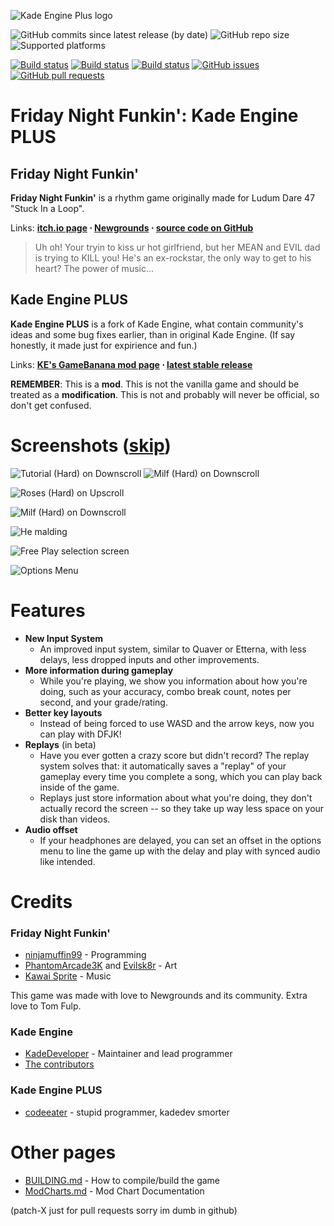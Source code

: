 ![Kade Engine Plus logo](https://raw.githubusercontent.com/toxichead/Kade-Engine-Plus/master/KadeEngineLogoPlus.png)

![GitHub commits since latest release (by date)](https://img.shields.io/github/commits-since/toxichead/Kade-Engine-Plus/latest) ![GitHub repo size](https://img.shields.io/github/repo-size/toxichead/Kade-Engine-Plus) ![Supported platforms](https://img.shields.io/badge/supported%20platforms-windows%2C%20macOS%2C%20linux%2C%20html5-blue)

[![Build status](https://img.shields.io/appveyor/build/toxichead/kade-engine-plus-windows?label=windows%20build)](https://ci.appveyor.com/project/toxichead/kade-engine-plus-windows) [![Build status](https://img.shields.io/appveyor/build/toxichead/kade-engine-plus-macos?label=macos%20build)](https://ci.appveyor.com/project/toxichead/kade-engine-plus-macos) [![Build status](https://img.shields.io/appveyor/build/toxichead/kade-engine-plus-linux?label=linux%20build)](https://ci.appveyor.com/project/toxichead/kade-engine-plus-linux) [![GitHub issues](https://img.shields.io/github/issues/toxichead/kade-engine-plus)](https://github.com/toxichead/Kade-Engine-Plus/issues) [![GitHub pull requests](https://img.shields.io/github/issues-pr/toxichead/kade-engine-plus)](https://github.com/toxichead/Kade-Engine-Plus/pulls)


# Friday Night Funkin': Kade Engine PLUS
## Friday Night Funkin'
**Friday Night Funkin'** is a rhythm game originally made for Ludum Dare 47 "Stuck In a Loop".

Links: **[itch.io page](https://ninja-muffin24.itch.io/funkin) ⋅ [Newgrounds](https://www.newgrounds.com/portal/view/770371) ⋅ [source code on GitHub](https://github.com/ninjamuffin99/Funkin)**
> Uh oh! Your tryin to kiss ur hot girlfriend, but her MEAN and EVIL dad is trying to KILL you! He's an ex-rockstar, the only way to get to his heart? The power of music... 

## Kade Engine PLUS
**Kade Engine PLUS** is a fork of Kade Engine, what contain community's ideas and some bug fixes earlier, than in original Kade Engine.
(If say honestly, it made just for expirience and fun.)

Links: **[KE's GameBanana mod page](https://gamebanana.com/gamefiles/16761) ⋅ [latest stable release](https://github.com/toxichead/Kade-Engine-Plus/releases/latest)**

**REMEMBER**: This is a **mod**. This is not the vanilla game and should be treated as a **modification**. This is not and probably will never be official, so don't get confused.

# Screenshots ([skip](#Features))

![Tutorial (Hard) on Downscroll](https://user-images.githubusercontent.com/15311104/113989685-fa5aea80-9850-11eb-9180-f5819a774c79.gif) ![Milf (Hard) on Downscroll](https://user-images.githubusercontent.com/15311104/113990845-2c208100-9852-11eb-8e6d-f1c9e8439871.gif)

![Roses (Hard) on Upscroll](https://user-images.githubusercontent.com/15311104/113993573-e31dfc00-9854-11eb-82ae-1f29dc8a0b04.png)

![Milf (Hard) on Downscroll](https://user-images.githubusercontent.com/15311104/113991654-f4660900-9852-11eb-8c3d-f3927571f19b.png)

![He malding](https://user-images.githubusercontent.com/15311104/113993693-02b52480-9855-11eb-9975-eb8a7a1be8d1.png)

![Free Play selection screen](https://i.imgur.com/LR0eWIC.png)

![Options Menu](https://i.imgur.com/LBXW9C1.png)

# Features

 - **New Input System**
	 - An improved input system, similar to Quaver or Etterna, with less delays, less dropped inputs and other improvements.
 - **More information during gameplay**
	 - While you're playing, we show you information about how you're doing, such as your accuracy, combo break count, notes per second, and your grade/rating.
 - **Better key layouts**
	 - Instead of being forced to use WASD and the arrow keys, now you can play with DFJK!
 - **Replays** (in beta)
	 - Have you ever gotten a crazy score but didn't record? The replay system solves that: it automatically saves a "replay" of your gameplay every time you complete a song, which you can play back inside of the game. 
	 - Replays just store information about what you're doing, they don't actually record the screen -- so they take up way less space on your disk than videos.
 - **Audio offset**
	 - If your headphones are delayed, you can set an offset in the options menu to line the game up with the delay and play with synced audio like intended.

# Credits
### Friday Night Funkin'
 - [ninjamuffin99](https://twitter.com/ninja_muffin99) - Programming
 - [PhantomArcade3K](https://twitter.com/phantomarcade3k) and [Evilsk8r](https://twitter.com/evilsk8r) - Art
 - [Kawai Sprite](https://twitter.com/kawaisprite) - Music

This game was made with love to Newgrounds and its community. Extra love to Tom Fulp.
### Kade Engine
- [KadeDeveloper](https://twitter.com/KadeDeveloper) - Maintainer and lead programmer
- [The contributors](https://github.com/KadeDev/Kade-Engine/graphs/contributors)

### Kade Engine PLUS
- [codeeater](https://twitter.com/codeeater_) - stupid programmer, kadedev smorter

# Other pages
 - [BUILDING.md](https://github.com/toxichead/Kade-Engine-Plus/blob/master/BUILDING.md) - How to compile/build the game
 - [ModCharts.md](https://github.com/toxichead/Kade-Engine-Plus/blob/master/ModCharts.md) - Mod Chart Documentation

(patch-X just for pull requests sorry im dumb in github)
